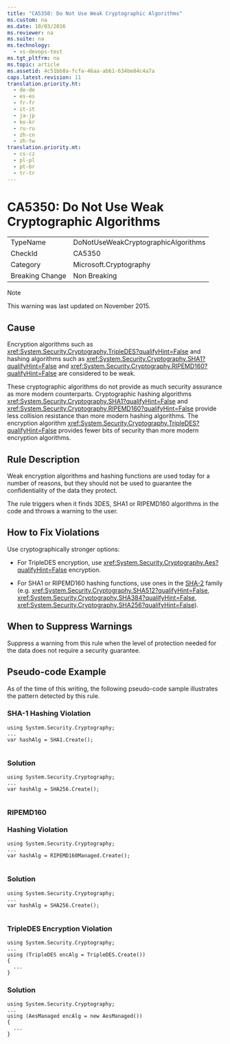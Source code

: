 ```yaml
---
title: "CA5350: Do Not Use Weak Cryptographic Algorithms"
ms.custom: na
ms.date: 10/03/2016
ms.reviewer: na
ms.suite: na
ms.technology: 
  - vs-devops-test
ms.tgt_pltfrm: na
ms.topic: article
ms.assetid: 4c51bb8a-fcfa-46aa-ab61-634be84c4a7a
caps.latest.revision: 11
translation.priority.ht: 
  - de-de
  - es-es
  - fr-fr
  - it-it
  - ja-jp
  - ko-kr
  - ru-ru
  - zh-cn
  - zh-tw
translation.priority.mt: 
  - cs-cz
  - pl-pl
  - pt-br
  - tr-tr
---
```

# CA5350: Do Not Use Weak Cryptographic Algorithms
|||  
|-|-|  
|TypeName|DoNotUseWeakCryptographicAlgorithms|  
|CheckId|CA5350|  
|Category|Microsoft.Cryptography|  
|Breaking Change|Non Breaking|  
  
> [!NOTE]
>  This warning was last updated on November 2015.  
  
## Cause  
 Encryption algorithms such as <xref:System.Security.Cryptography.TripleDES?qualifyHint=False> and hashing algorithms such as <xref:System.Security.Cryptography.SHA1?qualifyHint=False> and <xref:System.Security.Cryptography.RIPEMD160?qualifyHint=False> are considered to be weak.  
  
 These cryptographic algorithms do not provide as much security assurance as more modern counterparts. Cryptographic hashing algorithms <xref:System.Security.Cryptography.SHA1?qualifyHint=False> and <xref:System.Security.Cryptography.RIPEMD160?qualifyHint=False> provide less collision resistance than more modern hashing algorithms. The encryption algorithm <xref:System.Security.Cryptography.TripleDES?qualifyHint=False> provides fewer bits of security than more modern encryption  algorithms.  
  
## Rule Description  
 Weak encryption algorithms and hashing functions are used today for a number of reasons, but they should not be used to guarantee the confidentiality of the data they protect.  
  
 The rule triggers when it finds 3DES, SHA1 or RIPEMD160 algorithms in the code and throws a warning to the user.  
  
## How to Fix Violations  
 Use cryptographically stronger options:  
  
-   For TripleDES encryption, use <xref:System.Security.Cryptography.Aes?qualifyHint=False> encryption.  
  
-   For SHA1 or RIPEMD160 hashing functions, use ones in the [SHA-2](https://msdn.microsoft.com/en-us/library/windows/desktop/aa382459.aspx) family (e.g. <xref:System.Security.Cryptography.SHA512?qualifyHint=False>, <xref:System.Security.Cryptography.SHA384?qualifyHint=False>, <xref:System.Security.Cryptography.SHA256?qualifyHint=False>).  
  
## When to Suppress Warnings  
 Suppress a warning from this rule when the level of protection needed for the data does not require a security guarantee.  
  
## Pseudo-code Example  
 As of the time of this writing, the following pseudo-code sample illustrates the pattern detected by this rule.  
  
### SHA-1 Hashing Violation  
  
```  
using System.Security.Cryptography;   
...   
var hashAlg = SHA1.Create();  
  
```  
  
### Solution  
  
```  
using System.Security.Cryptography;   
...   
var hashAlg = SHA256.Create();  
  
```  
  
### RIPEMD160 <br /><br />Hashing Violation  
  
```  
using System.Security.Cryptography;   
...   
var hashAlg = RIPEMD160Managed.Create();  
  
```  
  
### Solution  
  
```  
using System.Security.Cryptography;   
...   
var hashAlg = SHA256.Create();  
  
```  
  
### TripleDES Encryption Violation  
  
```  
using System.Security.Cryptography;   
...    
using (TripleDES encAlg = TripleDES.Create())   
{   
  ...   
}  
```  
  
### Solution  
  
```  
using System.Security.Cryptography;   
...   
using (AesManaged encAlg = new AesManaged())   
{   
  ...   
}  
```